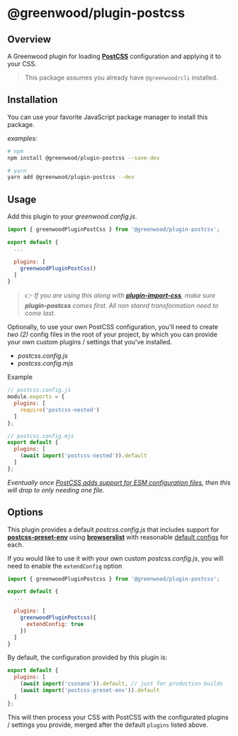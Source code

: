 # @greenwood/plugin-postcss

## Overview
A Greenwood plugin for loading [**PostCSS**](https://postcss.org/) configuration and applying it to your CSS.

> This package assumes you already have `@greenwood/cli` installed.

## Installation
You can use your favorite JavaScript package manager to install this package.

_examples:_
```bash
# npm
npm install @greenwood/plugin-postcss --save-dev

# yarn
yarn add @greenwood/plugin-postcss --dev
```

## Usage
Add this plugin to your _greenwood.config.js_.

```javascript
import { greenwoodPluginPostCss } from '@greenwood/plugin-postcss';

export default {
  ...

  plugins: [
    greenwoodPluginPostCss()
  ]
}
```

> 👉 _If you are using this along with [**plugin-import-css**](https://github.com/ProjectEvergreen/greenwood/tree/master/packages/plugin-import-css), make sure **plugin-postcss** comes first.  All non stanrd transformation need to come last._ 

Optionally, to use your own PostCSS configuration, you'll need to create _two (2)_ config files in the root of your project, by which you can provide your own custom plugins / settings that you've installed.
- _postcss.config.js_
- _postcss.config.mjs_

Example
```javascript
// postcss.config.js
module.exports = {
  plugins: [
    require('postcss-nested')
  ]
};

// postcss.config.mjs
export default {
  plugins: [
    (await import('postcss-nested')).default
  ]
};
```

_Eventually once [PostCSS adds support for ESM configuration files](https://github.com/postcss/postcss-cli/issues/387), then this will drop to only needing one file._

## Options
This plugin provides a default _postcss.config.js_ that includes support for [**postcss-preset-env**](https://github.com/csstools/postcss-preset-env) using [**browserslist**](https://github.com/browserslist/browserslist) with reasonable [default configs](https://github.com/ProjectEvergreen/greenwood/tree/master/packages/plugin-postcss/src/) for each.  

If you would like to use it with your own custom _postcss.config.js_, you will need to enable the `extendConfig` option
```js
import { greenwoodPluginPostcss } from '@greenwood/plugin-postcss';

export default {
  ...

  plugins: [
    greenwoodPluginPostcss({
      extendConfig: true
    })
  ]
}
```

By default, the configuration provided by this plugin is:
```javascript
export default {
  plugins: [
    (await import('cssnano')).default, // just for production builds
    (await import('postcss-preset-env')).default
  ]
};
```

This will then process your CSS with PostCSS with the configurated plugins / settings you provide, merged after the default `plugins` listed above.